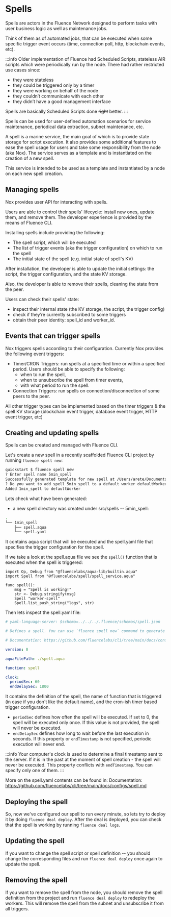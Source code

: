 # Spells

Spells are actors in the Fluence Network designed to perform tasks with user business logic as well as maintenance jobs. 

Think of them as of automated jobs, that can be executed when some specific trigger event occurs (time, connection poll, http, blockchain events, etc).

:::info
Older implementation of Fluence had Scheduled Scripts, stateless AIR scripts which were periodically run by the node. There had rather restricted use cases since:
- they were stateless
- they could be triggered only by a timer
- they were working on behalf of the node
- they couldn’t communicate with each other
- they didn’t have a good management interface

Spells are basically Scheduled Scripts done ~~right~~ better.
:::

Spells can be used for user-defined automation scenarios for service maintenance, periodical data extraction, subnet maintenance, etc. 

A spell is a marine service, the main goal of which is to provide state storage for script execution. It also provides some additional features to ease the spell usage for users and take some responsibility from the node (aka Nox). The service serves as a template and is instantiated on the creation of a new spell.

This service is intended to be used as a template and instantiated by a node on each new spell creation.

## Managing spells
Nox provides user API for interacting with spells.

Users are able to control their spells' lifecycle: install new ones, update them, and remove them. The developer experience is provided by the means of Fluence CLI. 

Installing spells include providing the following: 
- The spell script, which will be executed
- The list of trigger events (aka the trigger configuration) on which to run the spell
- The initial state of the spell (e.g. initial state of spell's KV)

After installation, the developer is able to update the initial settings: the script, the trigger configuration, and the state KV storage.

Also, the developer is able to remove their spells, cleaning the state from the peer.

Users can check their spells' state: 
- inspect their internal state (the KV storage, the script, the trigger config)
- check if they’re currently subscribed to some triggers
- obtain their peer identity: spell_id and worker_id.

## Events that can trigger spells
Nox triggers spells according to their configuration. Currently Nox provides the following event triggers:
- Timer/CRON Triggers: run spells at a specified time or within a specified period.
Users should be able to specify the following:
    - when to run the spell,
    - when to unsubscribe the spell from timer events,
    - with what period to run the spell.
- Connection Triggers: run spells on connection/disconnection of some peers to the peer.

All other trigger types can be implemented based on the timer triggers & the spell KV storage (blockchain event trigger, database event trigger, HTTP event trigger, etc)

## Creating and updating spells

Spells can be created and managed with Fluence CLI. 

Let's create a new spell in a recently scaffolded Fluence CLI project by running `fluence spell new`:
```bash
quickstart $ fluence spell new
? Enter spell name 5min_spell
Successfully generated template for new spell at /Users/arete/Documents/fluence/quickstart/src/spells/1min_spell
? Do you want to add spell 5min_spell to a default worker defaultWorker Yes
Added 1min_spell to defaultWorker
```

Lets check what have been generated:
- a new spell directory was created under src/spells -- 5min_spell:
```bash
.
└── 1min_spell
    ├── spell.aqua
    └── spell.yaml
```

It contains aqua script that will be executed and the spell.yaml file that specifies the trigger configuration for the spell.

If we take a look at the spell.aqua file we see the `spell()` function that is executed when the spell is triggered:
```aqua
import Op, Debug from "@fluencelabs/aqua-lib/builtin.aqua"
import Spell from "@fluencelabs/spell/spell_service.aqua"

func spell():
    msg = "Spell is working!"
    str <- Debug.stringify(msg)
    Spell "worker-spell"
    Spell.list_push_string("logs", str)
```

Then lets inspect the spell.yaml file:
```yaml
# yaml-language-server: $schema=../../../.fluence/schemas/spell.json

# Defines a spell. You can use `fluence spell new` command to generate a template for new spell

# Documentation: https://github.com/fluencelabs/cli/tree/main/docs/configs/spell.md

version: 0

aquaFilePath: ./spell.aqua

function: spell

clock:
  periodSec: 60
  endDelaySec: 1800
```

It contains the definition of the spell, the name of function that is triggered (in case if you don't like the default name), and the cron-ish timer based trigger configuration.

- `periodSec` defines how often the spell will be executed. If set to 0, the spell will be executed only once. If this value is not provided, the spell will never be executed.
- `endDelaySec` defines how long to wait before the last execution in seconds. If this property or `endTimestamp` is not specified, periodic execution will never end.

:::info
Your computer's clock is used to determine a final timestamp sent to the server. If it is in the past at the moment of spell creation - the spell will never be executed. This property conflicts with `endTimestamp`. You can specify only one of them.
:::

More on the spell.yaml contents can be found in:
Documentation: https://github.com/fluencelabs/cli/tree/main/docs/configs/spell.md 

## Deploying the spell

So, now we've configured our spell to run every minute, so lets try to deploy it by doing `fluence deal deploy`. After the deal is deployed, you can check that the spell is working by running `fluence deal logs`.

## Updating the spell

If you want to change the spell script or spell definition -- you should change the corresponding files and run `fluence deal deploy` once again to update the spell.

## Removing the spell

If you want to remove the spell from the node, you should remove the spell definition from the project and run  `fluence deal deploy` to redeploy the workers. This will remove the spell from the subnet and unsubscribe it from all triggers.

